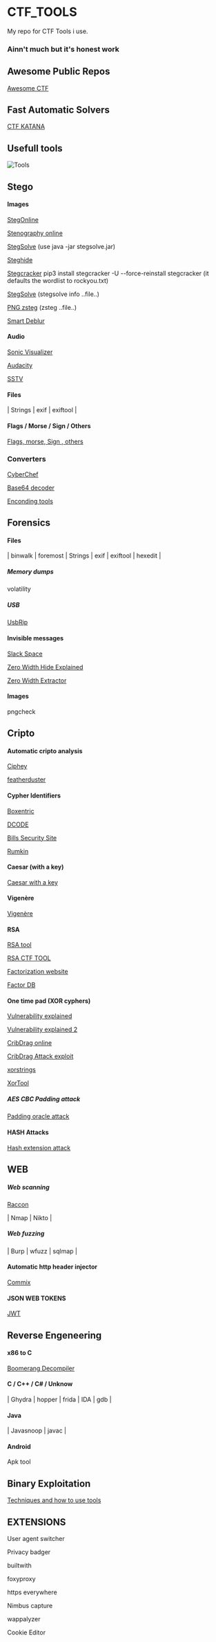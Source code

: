 # CTF_TOOLS
My repo for CTF Tools i use. 
### Ainn't much but it's honest work

## Awesome Public Repos
[Awesome CTF](https://github.com/apsdehal/awesome-ctf)

## Fast Automatic Solvers
[CTF KATANA](https://github.com/JohnHammond/ctf-katana)

## Usefull tools

![Tools](https://github.com/SamTheSapien/CTF_TOOLS/blob/master/Usefull%20CTF%20Tools.PNG "Tools")

## Stego
#### Images
[StegOnline](https://stegonline.georgeom.net/upload)

[Stenography online](https://stylesuxx.github.io/steganography/)

[StegSolve](/stegsolve.jar)
(use java -jar stegsolve.jar)

[Steghide](https://github.com/StefanoDeVuono/steghide)

[Stegcracker](https://github.com/Paradoxis/StegCracker)
pip3 install stegcracker -U --force-reinstall
stegcracker <FILE>
(it defaults the wordlist to rockyou.txt)

[StegSolve](www.caesum.com/handbook/Stegsolve.jar)
(stegsolve info ..file..)

[PNG zsteg](https://github.com/zed-0xff/zsteg/)
(zsteg ..file..)

[Smart Deblur](https://github.com/Y-Vladimir/SmartDeblur)

#### Audio
[Sonic Visualizer](https://www.sonicvisualiser.org/)

[Audacity](https://www.audacityteam.org/)

[SSTV](https://ourcodeworld.com/articles/read/956/how-to-convert-decode-a-slow-scan-television-transmissions-sstv-audio-file-to-images-using-qsstv-in-ubuntu-18-04)

#### Files
| Strings | exif | exiftool |

#### Flags / Morse / Sign / Others

[Flags, morse, Sign , others](/flags.pdf)

### Converters 
[CyberChef](https://gchq.github.io/CyberChef/)

[Base64 decoder](https://www.base64decode.org/)

[Enconding tools](https://encoding.tools/)

## Forensics
#### Files
| binwalk | foremost | Strings | exif | exiftool | hexedit |
##### Memory dumps
volatility
##### USB
[UsbRip](https://github.com/snovvcrash/usbrip)
#### Invisible messages
[Slack Space](https://techcyberz.wordpress.com/2014/01/30/hiding-data-slack-space-on-linux/)

[Zero Width Hide Explained](https://hackaday.com/2018/04/15/hide-secret-messages-in-plain-sight-with-zero-width-characters/)

[Zero Width Extractor](https://github.com/vedhavyas/zwfp)

#### Images
pngcheck

## Cripto
#### Automatic cripto analysis
[Ciphey](https://github.com/ciphey/ciphey)

[featherduster](https://github.com/nccgroup/featherduster)

#### Cypher Identifiers
[Boxentric](https://www.boxentriq.com/code-breaking/cipher-identifier)

[DCODE](https://www.dcode.fr/xor-cipher)

[Bills Security Site](https://asecuritysite.com/)

[Rumkin](http://rumkin.com/tools/cipher/)

#### Caesar (with a key)
[Caesar with a key](http://rumkin.com/tools/cipher/caesar-keyed.php)

#### Vigenère
[Vigenère](https://www.guballa.de/vigenere-solver)

#### RSA
[RSA tool](https://github.com/ius/rsatool)

[RSA CTF TOOL](https://github.com/Ganapati/RsaCtfTool)

[Factorization website](https://www.alpertron.com.ar/ECM.HTM)

[Factor DB](http://www.factordb.com/index.php?)

#### One time pad (XOR cyphers)
[Vulnerability explained](https://medium.com/@thuiya/reused-key-vulnerability-in-one-time-pad-for-ctf-9e1fc04015c)

[Vulnerability explained 2](https://travisdazell.blogspot.com/2012/11/many-time-pad-attack-crib-drag.html)

[CribDrag online](https://toolbox.lotusfa.com/crib_drag/)

[CribDrag Attack exploit](https://github.com/SpiderLabs/cribdrag)

[xorstrings](/cripto/xorstrings.py)

[XorTool](https://github.com/hellman/xortool)

##### AES CBC Padding attack
[Padding oracle attack](https://github.com/mpgn/Padding-oracle-attack)

#### HASH Attacks
[Hash extension attack](https://github.com/iagox86/hash_extender)

## WEB
##### Web scanning
[Raccon](https://github.com/evyatarmeged/Raccoon)

| Nmap | Nikto |
##### Web fuzzing
| Burp | wfuzz | sqlmap |
#### Automatic http header injector
[Commix](https://github.com/commixproject/commix)

#### JSON WEB TOKENS
[JWT](https://jwt.io/)


## Reverse Engeneering
#### x86 to C
[Boomerang Decompiler](https://github.com/BoomerangDecompiler/boomerang)

#### C / C++ / C# / Unknow
| Ghydra | hopper | frida | IDA | gdb |

#### Java
| Javasnoop | javac |

#### Android
Apk tool

## Binary Exploitation
[Techniques and how to use tools](https://github.com/OpenToAllCTF/Tips)

## EXTENSIONS
User agent switcher

Privacy badger

builtwith

foxyproxy

https everywhere

Nimbus capture

wappalyzer

Cookie Editor
